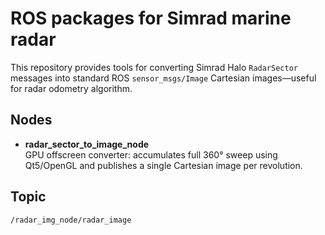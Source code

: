 # ROS packages for Simrad marine radar

This repository provides tools for converting Simrad Halo `RadarSector` messages into standard ROS `sensor_msgs/Image` Cartesian images—useful for radar odometry algorithm.

## Nodes
- **radar_sector_to_image_node**  
  GPU offscreen converter: accumulates full 360° sweep using Qt5/OpenGL and publishes a single Cartesian image per revolution.

## Topic
`/radar_img_node/radar_image`